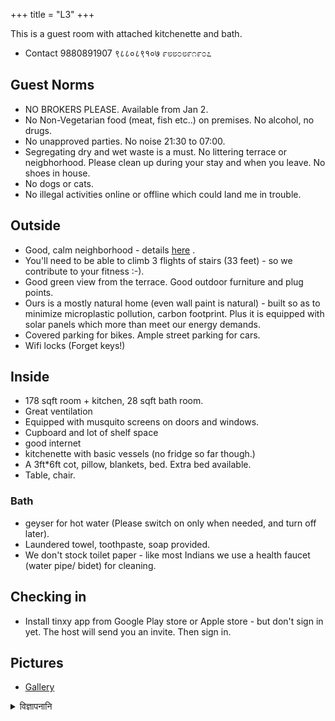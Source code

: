 +++
title = "L3"
+++

This is a guest room with attached kitchenette and bath.

- Contact 9880891907 ९८८०८९१०७ ೯೮೮೦೮೯೧೯೦೭

## Guest Norms
- NO BROKERS PLEASE.  Available from Jan 2.
- No Non-Vegetarian food (meat, fish etc..) on premises. No alcohol, no drugs.
- No unapproved parties. No noise 21:30 to 07:00.
- Segregating dry and wet waste is a must. No littering terrace or neigbhorhood.
  Please clean up during your stay and when you leave. No shoes in house.
- No dogs or cats.
- No illegal activities online or offline which could land me in trouble.


## Outside
- Good, calm neighborhood - details [here](https://xetram.github.io/dyugangotri/neighborhood/) .
- You'll need to be able to climb 3 flights of stairs (33 feet) - so we contribute to your fitness :-).
- Good green view from the terrace. Good outdoor furniture and plug points.
- Ours is a mostly natural home (even wall paint is natural) - built so as to minimize microplastic pollution, carbon footprint. Plus it is equipped with solar panels which more than meet our energy demands.
- Covered parking for bikes. Ample street parking for cars.
- Wifi locks (Forget keys!)

## Inside
- 178 sqft room + kitchen, 28 sqft bath room.
- Great ventilation
- Equipped with musquito screens on doors and windows.
- Cupboard and lot of shelf space
- good internet
- kitchenette with basic vessels (no fridge so far though.)
- A 3ft*6ft cot, pillow, blankets, bed. Extra bed available.
- Table, chair.

### Bath
- geyser for hot water (Please switch on only when needed, and turn off later).
- Laundered towel, toothpaste, soap provided.
- We don't stock toilet paper - like most Indians we use a health faucet (water pipe/ bidet) for cleaning.

## Checking in 
- Install tinxy app from Google Play store or Apple store - but don't sign in yet.
  The host will send you an invite. Then sign in.

## Pictures
- [Gallery](../images/l3/)

<details><summary>विज्ञापनानि</summary>

- [NB](https://rebrand.ly/dgL3NB)
- [OLX]()
- [FB]()
- AirB
</details>



